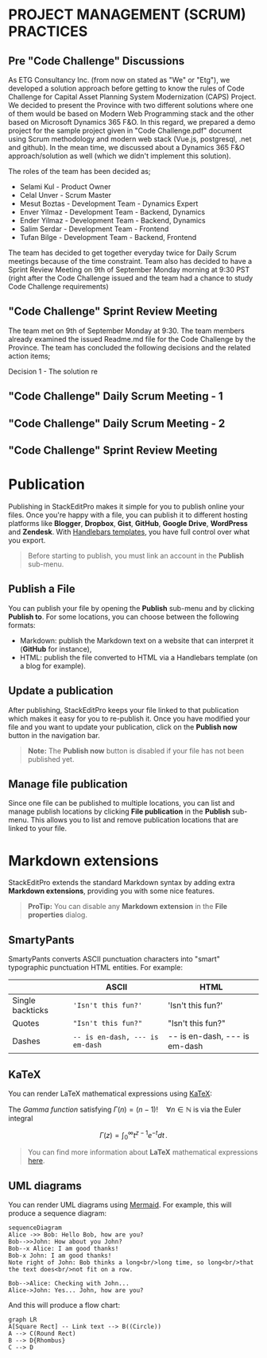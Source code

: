 # PROJECT MANAGEMENT (SCRUM) PRACTICES

## Pre "Code Challenge" Discussions

As ETG Consultancy Inc. (from now on stated as "We" or "Etg"), we developed a solution approach before getting to know the rules of Code Challenge for Capital Asset Planning System Modernization (CAPS) Project. We decided to present the Province with two different solutions where one of them would be based on Modern Web Programming stack and the other based on Microsoft Dynamics 365 F&O. In this regard, we prepared a demo project for the sample project given in "Code Challenge.pdf" document using Scrum methodology and modern web stack (Vue.js, postgresql, .net and github). In the mean time, we discussed about a Dynamics 365 F&O approach/solution as well (which we didn't implement this solution).

The roles of the team has been decided as;
- Selami Kul - Product Owner
- Celal Unver - Scrum Master
- Mesut Boztas - Development Team - Dynamics Expert
- Enver Yilmaz - Development Team - Backend, Dynamics
- Ender Yilmaz - Development Team - Backend, Dynamics
- Salim Serdar - Development Team - Frontend
- Tufan Bilge - Development Team - Backend, Frontend

The team has decided to get together everyday twice for Daily Scrum meetings because of the time constraint. Team also has decided to have a Sprint Review Meeting on 9th of September Monday morning at 9:30 PST (right after the Code Challenge issued and the team had a chance to study Code Challenge requirements)

## "Code Challenge" Sprint Review Meeting
The team met on 9th of September Monday at 9:30. The team members already examined the issued Readme.md file for the Code Challenge by the Province. The team has concluded the following decisions and the related action items;

Decision 1 - The solution re


## "Code Challenge" Daily Scrum Meeting - 1
## "Code Challenge" Daily Scrum Meeting - 2
## "Code Challenge" Sprint Review Meeting



# Publication

Publishing in StackEditPro makes it simple for you to publish online your files. Once you're happy with a file, you can publish it to different hosting platforms like **Blogger**, **Dropbox**, **Gist**, **GitHub**, **Google Drive**, **WordPress** and **Zendesk**. With [Handlebars templates](http://handlebarsjs.com/), you have full control over what you export.

> Before starting to publish, you must link an account in the **Publish** sub-menu.

## Publish a File

You can publish your file by opening the **Publish** sub-menu and by clicking **Publish to**. For some locations, you can choose between the following formats:

- Markdown: publish the Markdown text on a website that can interpret it (**GitHub** for instance),
- HTML: publish the file converted to HTML via a Handlebars template (on a blog for example).

## Update a publication

After publishing, StackEditPro keeps your file linked to that publication which makes it easy for you to re-publish it. Once you have modified your file and you want to update your publication, click on the **Publish now** button in the navigation bar.

> **Note:** The **Publish now** button is disabled if your file has not been published yet.

## Manage file publication

Since one file can be published to multiple locations, you can list and manage publish locations by clicking **File publication** in the **Publish** sub-menu. This allows you to list and remove publication locations that are linked to your file.


# Markdown extensions

StackEditPro extends the standard Markdown syntax by adding extra **Markdown extensions**, providing you with some nice features.

> **ProTip:** You can disable any **Markdown extension** in the **File properties** dialog.


## SmartyPants

SmartyPants converts ASCII punctuation characters into "smart" typographic punctuation HTML entities. For example:

|                |ASCII                          |HTML                         |
|----------------|-------------------------------|-----------------------------|
|Single backticks|`'Isn't this fun?'`            |'Isn't this fun?'            |
|Quotes          |`"Isn't this fun?"`            |"Isn't this fun?"            |
|Dashes          |`-- is en-dash, --- is em-dash`|-- is en-dash, --- is em-dash|


## KaTeX

You can render LaTeX mathematical expressions using [KaTeX](https://khan.github.io/KaTeX/):

The *Gamma function* satisfying $\Gamma(n) = (n-1)!\quad\forall n\in\mathbb N$ is via the Euler integral

$$
\Gamma(z) = \int_0^\infty t^{z-1}e^{-t}dt\,.
$$

> You can find more information about **LaTeX** mathematical expressions [here](http://meta.math.stackexchange.com/questions/5020/mathjax-basic-tutorial-and-quick-reference).


## UML diagrams

You can render UML diagrams using [Mermaid](https://mermaidjs.github.io/). For example, this will produce a sequence diagram:

```mermaid
sequenceDiagram
Alice ->> Bob: Hello Bob, how are you?
Bob-->>John: How about you John?
Bob--x Alice: I am good thanks!
Bob-x John: I am good thanks!
Note right of John: Bob thinks a long<br/>long time, so long<br/>that the text does<br/>not fit on a row.

Bob-->Alice: Checking with John...
Alice->John: Yes... John, how are you?
```

And this will produce a flow chart:

```mermaid
graph LR
A[Square Rect] -- Link text --> B((Circle))
A --> C(Round Rect)
B --> D{Rhombus}
C --> D
```
<!--stackedit_data:
eyJoaXN0b3J5IjpbMTU5NjQ2NTM1OCwtOTQxMzkwMjk5LDUzMD
EyMTE2LC0xNTY4ODMzNDUyLDEyODA2MzMwMDIsMTAxNjc1NDgy
XX0=
-->